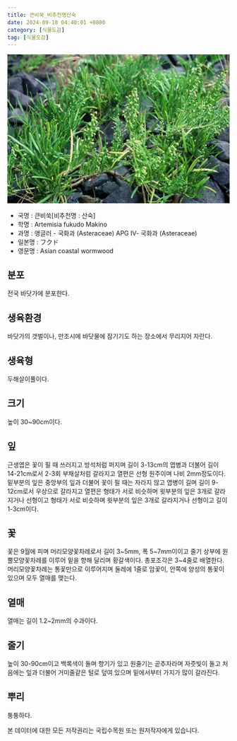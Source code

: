 ```yaml
---
title: 큰비쑥_비추천명산숙
date: 2024-09-18 04:40:01 +0800
category: [식물도감]
tag: [식물도감]
---
```




![큰비쑥[비추천명 : 산숙]](/assets/img/fileUpload/plants/basic/Compositae/Artemisia/10527/1_th2.JPG)
- 국명 : 큰비쑥[비추천명 : 산숙]
- 학명 : Artemisia fukudo Makino
- 과명 : 앵글러 - 국화과 (Asteraceae) APG Ⅳ- 국화과 (Asteraceae)
- 일본명 : フクド
- 영문명 : Asian coastal wormwood


## 분포
전국 바닷가에 분포한다.
## 생육환경
바닷가의 갯벌이나, 만조시에 바닷물에 잠기기도 하는 장소에서 무리지어 자란다.
## 생육형
두해살이풀이다.
## 크기
높이 30~90cm이다.
## 잎
근생엽은 꽃이 필 때 쓰러지고 방석처럼 퍼지며 길이 3-13cm의 엽병과 더불어 길이 14-21cm로서 2-3회 부채살처럼 갈라지고 열편은 선형 원주이며 나비 2mm정도이다. 밑부분의 잎은 중앙부의 잎과 더불어 꽃이 필 때는 자라지 않고 엽병이 길며 길이 9-12cm로서 우상으로 갈라지고 열편은 형태가 서로 비슷하며 윗부분의 잎은 3개로 갈라지거나 선형이고 형태가 서로 비슷하며 윗부분의 잎은 3개로 갈라지거나 선형이고 길이 1-3cm이다.
## 꽃
꽃은 9월에 피며 머리모양꽃차례로서 길이 3~5mm, 폭 5~7mm이이고 줄기 상부에 원뿔모양꽃차례를 이루어 밑을 향해 달리며 황갈색이다. 총포조각은 3~4줄로 배열한다. 머리모양꽃차례는 통꽃만으로 이루어지며 둘레에 1줄로 암꽃이, 안쪽에 양성의 통꽃이 있으며 모두 열매를 맺는다.
## 열매
열매는 길이 1.2~2mm의 수과이다.
## 줄기
높이 30-90cm이고 백록색이 돌며 향기가 있고 원줄기는 곧추자라며 자줏빛이 돌고 처음에는 잎과 더불어 거미줄같은 털로 덮여 있으며 밑에서부터 가지가 많이 갈라진다.
## 뿌리
퉁퉁하다.






본 데이터에 대한 모든 저작권리는 국립수목원 또는 원저작자에게 있습니다.
